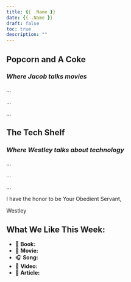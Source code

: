 ```yaml
---
title: {{ .Name }}
date: {{ .Name }}
draft: false
toc: true
description: ""
---
```

## Popcorn and A Coke
### *Where Jacob talks movies*
...

...

...

## The Tech Shelf
### *Where Westley talks about technology*
...

...

...

I have the honor to be Your Obedient Servant,

Westley

## What We Like This Week:
- &#x1F4D6; **Book:**
- &#x1F3A6; **Movie:**
- &#x1F3A7; **Song:**
- &#x1F4AC; **Video:**
- &#x1F4F0; **Article:**